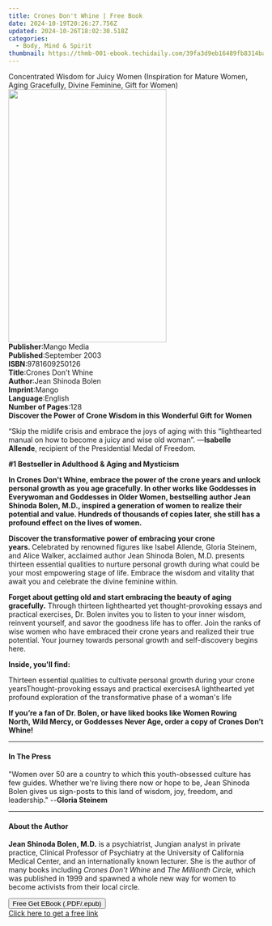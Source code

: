 ```yaml
---
title: Crones Don't Whine | Free Book
date: 2024-10-19T20:26:27.756Z
updated: 2024-10-26T18:02:30.518Z
categories:
  - Body, Mind & Spirit
thumbnail: https://thmb-001-ebook.techidaily.com/39fa3d9eb16489fb8314ba93028552a170aec3338fa3244be8cf1252357312ca.jpg
---
```

<main id="book-container">
  <div class="flex flex-col">
    <div class="book-brief flex-1 py-6 px-4 sm:p-6 md:py-10 md:px-8">
      <!-- brief-->
      <div class="book-brief-main">
        Concentrated Wisdom for Juicy Women (Inspiration for Mature Women, Aging
        Gracefully, Divine Feminine, Gift for Women)
      </div>
    </div>
    <div
      class="book-meta-info flex-1 grid gap-4 col-start-1 col-end-3 row-start-1 sm:mb-6 sm:grid-cols-4 lg:gap-6 lg:col-start-2 lg:row-end-6 lg:row-span-6 lg:mb-0"
    >
      <div
        class="book-meta-info-left place-content-center mt-4 p-4 text-sm leading-6 col-start-2 col-span-2 dark:text-slate-400"
      >
        <img
          class="w-full h-500 object-cover rounded-lg sm:h-255 sm:col-span-2 lg:col-span-full"
          src="https://img-001-ebook.techidaily.com/caefb1af35085ef54718b1ec05a64ed999f911d5d8d7ef57ae7bb8f34afbe0ab.jpg"
          alt=""
          width="312"
          height="500"
        />
      </div>
      <div
        class="book-meta-info-right mt-2 col-start-1 row-start-2 col-span-3 self-center"
      >
        <!-- meta data  -->
        <div class="flex flex-col px-4 md:px-8">
          <div class="flex-1">
            <strong>Publisher</strong>:<span class="px-2">Mango Media</span>
          </div>
          <div class="flex-1">
            <strong>Published</strong>:<span class="px-2">September 2003</span>
          </div>
          <div class="flex-1">
            <strong>ISBN</strong>:<span class="px-2">9781609250126</span>
          </div>
          <div class="flex-1">
            <strong>Title</strong>:<span class="px-2"
              >Crones Don&#39;t Whine</span
            >
          </div>
          <div class="flex-1">
            <strong>Author</strong>:<span class="px-2">Jean Shinoda Bolen</span>
          </div>
          <div class="flex-1">
            <strong>Imprint</strong>:<span class="px-2">Mango</span>
          </div>
          <div class="flex-1">
            <strong>Language</strong>:<span class="px-2">English</span>
          </div>
          <div class="flex-1">
            <strong>Number of Pages</strong>:<span class="px-2">128</span>
          </div>
        </div>
      </div>
    </div>
    <div class="book-description flex-1 py-6 px-4 sm:p-6 md:py-10 md:px-8">
      <div class="book-description-main">
        <div accordion-content="" id="description">
          <strong
            ><b
              >Discover the Power of Crone Wisdom in this Wonderful Gift for
              Women</b
            ></strong
          >
          <p>
            “Skip the midlife crisis and embrace the joys of aging with this
            “lighthearted manual on how to become a juicy and wise old woman”.
            —<b>Isabelle Allende</b>,&nbsp;recipient of the Presidential Medal
            of Freedom.
          </p>
          <p><b>#1 Bestseller in Adulthood &amp; Aging and Mysticism</b></p>
          <p>
            <b
              >In Crones Don't Whine, embrace the power of the crone years and
              unlock personal growth as you age gracefully. In other works
              like&nbsp;Goddesses in Everywoman&nbsp;and&nbsp;Goddesses in Older
              Women, bestselling author Jean Shinoda Bolen, M.D., inspired a
              generation of women to realize their potential and value. Hundreds
              of thousands of copies later, she still has a profound effect on
              the lives of women.</b
            >
          </p>
          <p>
            <b
              >Discover the transformative power of embracing your crone
              years.&nbsp;</b
            >Celebrated by renowned figures like Isabel Allende, Gloria Steinem,
            and Alice Walker, acclaimed author Jean Shinoda Bolen, M.D. presents
            thirteen essential qualities to nurture personal growth during what
            could be your most empowering stage of life. Embrace the wisdom and
            vitality that await you and celebrate the divine feminine within.
          </p>
          <p>
            <b
              >Forget about getting old and start embracing the beauty of aging
              gracefully.</b
            >
            Through thirteen lighthearted yet thought-provoking essays and
            practical exercises, Dr. Bolen invites you to listen to your inner
            wisdom, reinvent yourself, and savor the goodness life has to offer.
            Join the ranks of wise women who have embraced their crone years and
            realized their true potential. Your journey towards personal growth
            and self-discovery begins here.
          </p>
          <p><b>Inside, you'll find:</b></p>
          Thirteen essential qualities to cultivate personal growth during your
          crone yearsThought-provoking essays and practical exercisesA
          lighthearted yet profound exploration of the transformative phase of a
          woman's life
          <p></p>
          <p>
            <b
              >If you’re a fan of Dr. Bolen, or have liked books like&nbsp;Women
              Rowing North,&nbsp;Wild Mercy, or&nbsp;Goddesses Never Age, order
              a copy of&nbsp;Crones Don’t Whine!</b
            >
          </p>
        </div>
        <div class="accordion-fader"></div>
      </div>
    </div>
    <div class="book-excerpts flex-1 py-6 px-4 sm:p-6 md:py-10 md:px-8">
      <!-- excerpts-->
      <div class="book-excerpts-main">
        <hr />
        <h4 class="placeholder placeholder-heading">
          <span>In The Press</span>
        </h4>
        <p>
          "Women over 50 are a country to which this youth-obsessed culture has
          few guides. Whether we're living there now or hope to be, Jean Shinoda
          Bolen gives us sign-posts to this land of wisdom, joy, freedom, and
          leadership." --<b>Gloria Steinem</b>
        </p>
      </div>
    </div>
    <div class="book-about-author flex-1 py-6 px-4 sm:p-6 md:py-10 md:px-8">
      <!-- about author-->
      <div class="book-main-author-main">
        <hr />
        <h4 class="placeholder placeholder-heading">
          <span>About the Author</span>
        </h4>
        <p>
          <b>Jean Shinoda Bolen, M.D.</b> is a psychiatrist, Jungian analyst in
          private practice, Clinical Professor of Psychiatry at the University
          of California Medical Center, and an internationally known lecturer.
          She is the author of many books including
          <i>Crones Don't Whine</i> and <i>The Millionth Circle</i>, which was
          published in 1999 and spawned a whole new way for women to become
          activists from their local circle.
        </p>
      </div>
    </div>
    <div class="book-free-get flex-1 py-6 px-4 sm:p-6 md:py-10 md:px-8">
      <button
        id="btn-free-get"
        class="bg-blue-500 hover:bg-blue-700 text-white font-bold py-2 px-4 rounded"
      >
        Free Get EBook (.PDF/.epub)
      </button>
      <div id="countdown-display" class="px-2 text-lg mt-2"></div>
      <a
        id="free-link"
        class="hidden bg-blue-500 hover:bg-blue-700 text-white font-bold py-2 px-4 rounded"
        href="https://www.ebooks.com/en-us/book/209800544/crones-don-t-whine/jean-shinoda-bolen/"
        target="_blank"
        >Click here to get a free link</a
      >
    </div>
    <script>
      let countdownTime = 0;
      let countdownInterval = null;
      document
        .getElementById('btn-free-get')
        .addEventListener('click', startCountdown);
      function startCountdown() {
        countdownTime = new Date().getTime() + 60000 * 3;
        countdownInterval = setInterval(updateCountdown, 1000);
        document.getElementById('btn-free-get').disabled = true;
        document
          .getElementById('btn-free-get')
          .classList.add('bg-gray-500', 'cursor-not-allowed');
      }
      function updateCountdown() {
        let currentTime = new Date().getTime();
        let timeLeft = countdownTime - currentTime;
        let secondsLeft = Math.floor(timeLeft / 1000);
        document.getElementById('countdown-display').innerHTML =
          `Remaining time: ${secondsLeft} seconds.`;
        if (secondsLeft <= 0) {
          clearInterval(countdownInterval);
          document.getElementById('btn-free-get').classList.add('hidden');
          document.getElementById('free-link').classList.remove('hidden');
          document.getElementById('countdown-display').innerHTML = '';
        }
      }
    </script>
  </div>
</main>

<ins class="adsbygoogle"
      style="display:block"
      data-ad-client="ca-pub-7571918770474297"
      data-ad-slot="8358498916"
      data-ad-format="auto"
      data-full-width-responsive="true"></ins>
    